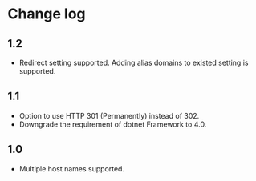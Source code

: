 # Change log

## 1.2
- Redirect setting supported. Adding alias domains to existed setting is supported.

## 1.1
- Option to use HTTP 301 (Permanently) instead of 302.
- Downgrade the requirement of dotnet Framework to 4.0.

## 1.0
- Multiple host names supported.
